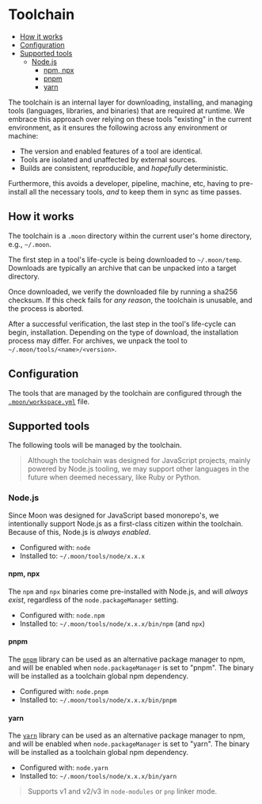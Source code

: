 # Toolchain

- [How it works](#how-it-works)
- [Configuration](#configuration)
- [Supported tools](#supported-tools)
  - [Node.js](#nodejs)
    - [npm, npx](#npm-npx)
    - [pnpm](#pnpm)
    - [yarn](#yarn)

The toolchain is an internal layer for downloading, installing, and managing tools (languages,
libraries, and binaries) that are required at runtime. We embrace this approach over relying on
these tools "existing" in the current environment, as it ensures the following across any
environment or machine:

- The version and enabled features of a tool are identical.
- Tools are isolated and unaffected by external sources.
- Builds are consistent, reproducible, and _hopefully_ deterministic.

Furthermore, this avoids a developer, pipeline, machine, etc, having to pre-install all the
necessary tools, _and_ to keep them in sync as time passes.

## How it works

The toolchain is a `.moon` directory within the current user's home directory, e.g., `~/.moon`.

The first step in a tool's life-cycle is being downloaded to `~/.moon/temp`. Downloads are typically
an archive that can be unpacked into a target directory.

Once downloaded, we verify the downloaded file by running a sha256 checksum. If this check fails for
_any reason_, the toolchain is unusable, and the process is aborted.

After a successful verification, the last step in the tool's life-cycle can begin, installation.
Depending on the type of download, the installation process may differ. For archives, we unpack the
tool to `~/.moon/tools/<name>/<version>`.

## Configuration

The tools that are managed by the toolchain are configured through the
[`.moon/workspace.yml`](./workspace.md#workspaceyml) file.

## Supported tools

The following tools will be managed by the toolchain.

> Although the toolchain was designed for JavaScript projects, mainly powered by Node.js tooling, we
> may support other languages in the future when deemed necessary, like Ruby or Python.

### Node.js

Since Moon was designed for JavaScript based monorepo's, we intentionally support Node.js as a
first-class citizen within the toolchain. Because of this, Node.js is _always enabled_.

- Configured with: `node`
- Installed to: `~/.moon/tools/node/x.x.x`

#### npm, npx

The `npm` and `npx` binaries come pre-installed with Node.js, and will _always exist_, regardless of
the `node.packageManager` setting.

- Configured with: `node.npm`
- Installed to: `~/.moon/tools/node/x.x.x/bin/npm` (and `npx`)

#### pnpm

The [`pnpm`](https://pnpm.io) library can be used as an alternative package manager to npm, and will
be enabled when `node.packageManager` is set to "pnpm". The binary will be installed as a toolchain
global npm dependency.

- Configured with: `node.pnpm`
- Installed to: `~/.moon/tools/node/x.x.x/bin/pnpm`

#### yarn

The [`yarn`](https://yarnpkg.com) library can be used as an alternative package manager to npm, and
will be enabled when `node.packageManager` is set to "yarn". The binary will be installed as a
toolchain global npm dependency.

- Configured with: `node.yarn`
- Installed to: `~/.moon/tools/node/x.x.x/bin/yarn`

> Supports v1 and v2/v3 in `node-modules` or `pnp` linker mode.
